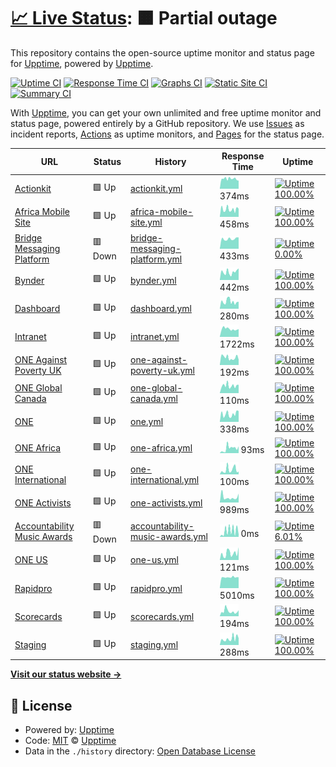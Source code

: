 # [📈 Live Status](https://status.one.org): <!--live status--> **🟧 Partial outage**

This repository contains the open-source uptime monitor and status page for [Upptime](https://upptime.js.org), powered by [Upptime](https://github.com/upptime/upptime).

[![Uptime CI](https://github.com/koj-co/upptime/workflows/Uptime%20CI/badge.svg)](https://github.com/koj-co/upptime/actions?query=workflow%3A%22Uptime+CI%22)
[![Response Time CI](https://github.com/koj-co/upptime/workflows/Response%20Time%20CI/badge.svg)](https://github.com/koj-co/upptime/actions?query=workflow%3A%22Response+Time+CI%22)
[![Graphs CI](https://github.com/koj-co/upptime/workflows/Graphs%20CI/badge.svg)](https://github.com/koj-co/upptime/actions?query=workflow%3A%22Graphs+CI%22)
[![Static Site CI](https://github.com/koj-co/upptime/workflows/Static%20Site%20CI/badge.svg)](https://github.com/koj-co/upptime/actions?query=workflow%3A%22Static+Site+CI%22)
[![Summary CI](https://github.com/koj-co/upptime/workflows/Summary%20CI/badge.svg)](https://github.com/koj-co/upptime/actions?query=workflow%3A%22Summary+CI%22)

With [Upptime](https://upptime.js.org), you can get your own unlimited and free uptime monitor and status page, powered entirely by a GitHub repository. We use [Issues](https://github.com/upptime/upptime/issues) as incident reports, [Actions](https://github.com/upptime/upptime/actions) as uptime monitors, and [Pages](https://status.one.org) for the status page.

<!--start: status pages-->
<!-- This summary is generated by Upptime (https://github.com/upptime/upptime) -->
<!-- Do not edit this manually, your changes will be overwritten -->

| URL                                                                         | Status  | History                                                                                                                                  | Response Time                                                                                  | Uptime                                                                                                                                                                                                                                                |
| --------------------------------------------------------------------------- | ------- | ---------------------------------------------------------------------------------------------------------------------------------------- | ---------------------------------------------------------------------------------------------- | ----------------------------------------------------------------------------------------------------------------------------------------------------------------------------------------------------------------------------------------------------- |
| [Actionkit](https://act.one.org)                                            | 🟩 Up   | [actionkit.yml](https://github.com/ONEcampaign/project_upptime/commits/master/history/actionkit.yml)                                     | <img alt="Response time graph" src="./graphs/actionkit.png" height="20"> 374ms                 | [![Uptime 100.00%](https://img.shields.io/endpoint?url=https%3A%2F%2Fraw.githubusercontent.com%2FONEcampaign%2Fproject_upptime%2Fmaster%2Fapi%2Factionkit%2Fuptime.json)](https://status.one.org/history/actionkit)                                   |
| [Africa Mobile Site](https://m.one.org/us)                                  | 🟩 Up   | [africa-mobile-site.yml](https://github.com/ONEcampaign/project_upptime/commits/master/history/africa-mobile-site.yml)                   | <img alt="Response time graph" src="./graphs/africa-mobile-site.png" height="20"> 458ms        | [![Uptime 100.00%](https://img.shields.io/endpoint?url=https%3A%2F%2Fraw.githubusercontent.com%2FONEcampaign%2Fproject_upptime%2Fmaster%2Fapi%2Fafrica-mobile-site%2Fuptime.json)](https://status.one.org/history/africa-mobile-site)                 |
| [Bridge Messaging Platform](https://api.messaging.dev.one.org)              | 🟥 Down | [bridge-messaging-platform.yml](https://github.com/ONEcampaign/project_upptime/commits/master/history/bridge-messaging-platform.yml)     | <img alt="Response time graph" src="./graphs/bridge-messaging-platform.png" height="20"> 433ms | [![Uptime 0.00%](https://img.shields.io/endpoint?url=https%3A%2F%2Fraw.githubusercontent.com%2FONEcampaign%2Fproject_upptime%2Fmaster%2Fapi%2Fbridge-messaging-platform%2Fuptime.json)](https://status.one.org/history/bridge-messaging-platform)     |
| [Bynder](https://assets.one.org)                                            | 🟩 Up   | [bynder.yml](https://github.com/ONEcampaign/project_upptime/commits/master/history/bynder.yml)                                           | <img alt="Response time graph" src="./graphs/bynder.png" height="20"> 442ms                    | [![Uptime 100.00%](https://img.shields.io/endpoint?url=https%3A%2F%2Fraw.githubusercontent.com%2FONEcampaign%2Fproject_upptime%2Fmaster%2Fapi%2Fbynder%2Fuptime.json)](https://status.one.org/history/bynder)                                         |
| [Dashboard](https://dashboard.one.org)                                      | 🟩 Up   | [dashboard.yml](https://github.com/ONEcampaign/project_upptime/commits/master/history/dashboard.yml)                                     | <img alt="Response time graph" src="./graphs/dashboard.png" height="20"> 280ms                 | [![Uptime 100.00%](https://img.shields.io/endpoint?url=https%3A%2F%2Fraw.githubusercontent.com%2FONEcampaign%2Fproject_upptime%2Fmaster%2Fapi%2Fdashboard%2Fuptime.json)](https://status.one.org/history/dashboard)                                   |
| [Intranet](https://intranet.one.org)                                        | 🟩 Up   | [intranet.yml](https://github.com/ONEcampaign/project_upptime/commits/master/history/intranet.yml)                                       | <img alt="Response time graph" src="./graphs/intranet.png" height="20"> 1722ms                 | [![Uptime 100.00%](https://img.shields.io/endpoint?url=https%3A%2F%2Fraw.githubusercontent.com%2FONEcampaign%2Fproject_upptime%2Fmaster%2Fapi%2Fintranet%2Fuptime.json)](https://status.one.org/history/intranet)                                     |
| [ONE Against Poverty UK](https://www.oneagainstpoverty.org.uk)              | 🟩 Up   | [one-against-poverty-uk.yml](https://github.com/ONEcampaign/project_upptime/commits/master/history/one-against-poverty-uk.yml)           | <img alt="Response time graph" src="./graphs/one-against-poverty-uk.png" height="20"> 192ms    | [![Uptime 100.00%](https://img.shields.io/endpoint?url=https%3A%2F%2Fraw.githubusercontent.com%2FONEcampaign%2Fproject_upptime%2Fmaster%2Fapi%2Fone-against-poverty-uk%2Fuptime.json)](https://status.one.org/history/one-against-poverty-uk)         |
| [ONE Global Canada](https://www.oneglobalcanada.com)                        | 🟩 Up   | [one-global-canada.yml](https://github.com/ONEcampaign/project_upptime/commits/master/history/one-global-canada.yml)                     | <img alt="Response time graph" src="./graphs/one-global-canada.png" height="20"> 110ms         | [![Uptime 100.00%](https://img.shields.io/endpoint?url=https%3A%2F%2Fraw.githubusercontent.com%2FONEcampaign%2Fproject_upptime%2Fmaster%2Fapi%2Fone-global-canada%2Fuptime.json)](https://status.one.org/history/one-global-canada)                   |
| [ONE](https://www.one.org)                                                  | 🟩 Up   | [one.yml](https://github.com/ONEcampaign/project_upptime/commits/master/history/one.yml)                                                 | <img alt="Response time graph" src="./graphs/one.png" height="20"> 338ms                       | [![Uptime 100.00%](https://img.shields.io/endpoint?url=https%3A%2F%2Fraw.githubusercontent.com%2FONEcampaign%2Fproject_upptime%2Fmaster%2Fapi%2Fone%2Fuptime.json)](https://status.one.org/history/one)                                               |
| [ONE Africa](https://www.one.org/africa)                                    | 🟩 Up   | [one-africa.yml](https://github.com/ONEcampaign/project_upptime/commits/master/history/one-africa.yml)                                   | <img alt="Response time graph" src="./graphs/one-africa.png" height="20"> 93ms                 | [![Uptime 100.00%](https://img.shields.io/endpoint?url=https%3A%2F%2Fraw.githubusercontent.com%2FONEcampaign%2Fproject_upptime%2Fmaster%2Fapi%2Fone-africa%2Fuptime.json)](https://status.one.org/history/one-africa)                                 |
| [ONE International](https://www.one.org/international)                      | 🟩 Up   | [one-international.yml](https://github.com/ONEcampaign/project_upptime/commits/master/history/one-international.yml)                     | <img alt="Response time graph" src="./graphs/one-international.png" height="20"> 100ms         | [![Uptime 100.00%](https://img.shields.io/endpoint?url=https%3A%2F%2Fraw.githubusercontent.com%2FONEcampaign%2Fproject_upptime%2Fmaster%2Fapi%2Fone-international%2Fuptime.json)](https://status.one.org/history/one-international)                   |
| [ONE Activists](https://activists.one.org/)                                 | 🟩 Up   | [one-activists.yml](https://github.com/ONEcampaign/project_upptime/commits/master/history/one-activists.yml)                             | <img alt="Response time graph" src="./graphs/one-activists.png" height="20"> 989ms             | [![Uptime 100.00%](https://img.shields.io/endpoint?url=https%3A%2F%2Fraw.githubusercontent.com%2FONEcampaign%2Fproject_upptime%2Fmaster%2Fapi%2Fone-activists%2Fuptime.json)](https://status.one.org/history/one-activists)                           |
| [Accountability Music Awards](https://www.accountabilitymusicawards.org.uk) | 🟥 Down | [accountability-music-awards.yml](https://github.com/ONEcampaign/project_upptime/commits/master/history/accountability-music-awards.yml) | <img alt="Response time graph" src="./graphs/accountability-music-awards.png" height="20"> 0ms | [![Uptime 6.01%](https://img.shields.io/endpoint?url=https%3A%2F%2Fraw.githubusercontent.com%2FONEcampaign%2Fproject_upptime%2Fmaster%2Fapi%2Faccountability-music-awards%2Fuptime.json)](https://status.one.org/history/accountability-music-awards) |
| [ONE US](https://www.one.org/us)                                            | 🟩 Up   | [one-us.yml](https://github.com/ONEcampaign/project_upptime/commits/master/history/one-us.yml)                                           | <img alt="Response time graph" src="./graphs/one-us.png" height="20"> 121ms                    | [![Uptime 100.00%](https://img.shields.io/endpoint?url=https%3A%2F%2Fraw.githubusercontent.com%2FONEcampaign%2Fproject_upptime%2Fmaster%2Fapi%2Fone-us%2Fuptime.json)](https://status.one.org/history/one-us)                                         |
| [Rapidpro](https://one.wafl.chat)                                           | 🟩 Up   | [rapidpro.yml](https://github.com/ONEcampaign/project_upptime/commits/master/history/rapidpro.yml)                                       | <img alt="Response time graph" src="./graphs/rapidpro.png" height="20"> 5010ms                 | [![Uptime 100.00%](https://img.shields.io/endpoint?url=https%3A%2F%2Fraw.githubusercontent.com%2FONEcampaign%2Fproject_upptime%2Fmaster%2Fapi%2Frapidpro%2Fuptime.json)](https://status.one.org/history/rapidpro)                                     |
| [Scorecards](https://scorecards.one.org)                                    | 🟩 Up   | [scorecards.yml](https://github.com/ONEcampaign/project_upptime/commits/master/history/scorecards.yml)                                   | <img alt="Response time graph" src="./graphs/scorecards.png" height="20"> 194ms                | [![Uptime 100.00%](https://img.shields.io/endpoint?url=https%3A%2F%2Fraw.githubusercontent.com%2FONEcampaign%2Fproject_upptime%2Fmaster%2Fapi%2Fscorecards%2Fuptime.json)](https://status.one.org/history/scorecards)                                 |
| [Staging](https://staging.one.org/international)                            | 🟩 Up   | [staging.yml](https://github.com/ONEcampaign/project_upptime/commits/master/history/staging.yml)                                         | <img alt="Response time graph" src="./graphs/staging.png" height="20"> 288ms                   | [![Uptime 100.00%](https://img.shields.io/endpoint?url=https%3A%2F%2Fraw.githubusercontent.com%2FONEcampaign%2Fproject_upptime%2Fmaster%2Fapi%2Fstaging%2Fuptime.json)](https://status.one.org/history/staging)                                       |

<!--end: status pages-->

[**Visit our status website →**](https://status.one.org)

## 📄 License

- Powered by: [Upptime](https://github.com/upptime/upptime)
- Code: [MIT](./LICENSE) © [Upptime](https://upptime.js.org)
- Data in the `./history` directory: [Open Database License](https://opendatacommons.org/licenses/odbl/1-0/)
